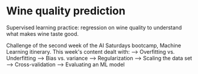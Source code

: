 # Wine quality prediction
Supervised learning practice: regression on wine quality to understand what makes wine taste good.

Challenge of the second week of the AI Saturdays bootcamp, Machine Learning itinerary.
This week's content dealt with:
--> Overfitting vs. Underfitting
--> Bias vs. variance
--> Regularization
--> Scaling the data set
--> Cross-validation
--> Evaluating an ML model

